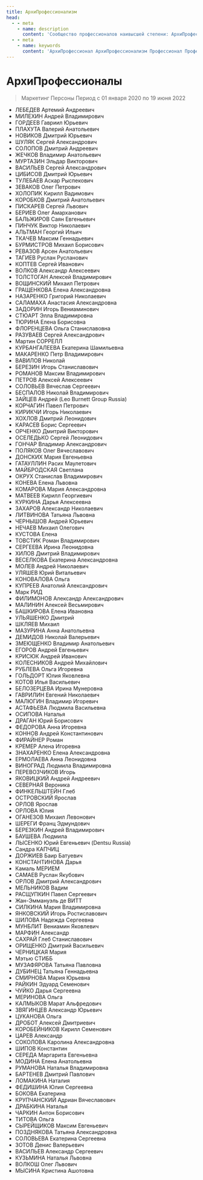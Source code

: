 ```yaml
---
title: АрхиПрофессионализм
head:
  - - meta
    - name: description
      content: 'Сообщество профессионалов наивысшей степени: АрхиПрофессионалов - это официальный Партнер Сбербанка'
  - - meta
    - name: keywords 
      content: 'АрхиПрофессионал АрхиПрофессионализм Профессионал Профессионализм'
---
```



# АрхиПрофессионалы

> Маркетинг Персоны Период с 01 января 2020 по 19 июня 2022


- ЛЕБЕДЕВ Артемий Андреевич
- МИЛЕХИН Андрей Владимирович
- ГОРДЕЕВ Гавриил Юрьевич
- ПЛАХУТА Валерий Анатольевич
- НОВИКОВ Дмитрий Юрьевич
- ШУЛЯК Сергей Александрович
- СОЛОПОВ Дмитрий Андреевич
- ЖЕЧКОВ Владимир Анатольевич
- МУРТАЗИН Эльдар Викторович
- ВАСИЛЬЕВ Сергей Александрович
- ЦИБИСОВ Дмитрий Юрьевич
- ТУЛЕБАЕВ Аскар Рыспекович
- ЗЕВАКОВ Олег Петрович
- ХОЛОПИК Кирилл Вадимович
- КОРОБКОВ Дмитрий Анатольевич
- ПИСКАРЕВ Сергей Львович
- БЕРИЕВ Олег Амарханович
- БАЛЬЖИРОВ Саян Евгеньевич
- ПИНЧУК Виктор Николаевич
- АЛЬТМАН Георгий Ильич
- ТКАЧЕВ Максим Геннадьевич
- БУРМИСТРОВ Михаил Борисович
- РЕВАЗОВ Арсен Анатольевич
- ТАГИЕВ Руслан Русланович
- КОПТЕВ Сергей Иванович
- ВОЛКОВ Александр Алексеевич
- ТОЛСТОГАН Алексей Владимирович
- ВОЩИНСКИЙ Михаил Петрович
- ГРАЩЕНКОВА Елена Александровна
- НАЗАРЕНКО Григорий Николаевич
- САЛАМАХА Анастасия Александровна
- ЗАДОРИН Игорь Вениаминович
- СТЮАРТ Элла Владимировна
- ТЮРИНА Елена Борисовна
- ФЛОРЕНЦЕВА Ольга Станиславовна
- РАЗУВАЕВ Сергей Александрович
- Мартин СОРРЕЛЛ
- КУРБАНГАЛЕЕВА Екатерина Шамильевна
- МАКАРЕНКО Петр Владимирович
- ВАВИЛОВ Николай
- БЕРЕЗИН Игорь Станиславович
- РОМАНОВ Максим Владимирович
- ПЕТРОВ Алексей Алексеевич
- СОЛОВЬЕВ Вячеслав Сергеевич
- БЕСПАЛОВ Николай Владимирович
- ЗАЙЦЕВ Андрей (Leo Burnett Group Russia)
- КОРЧАГИН Павел Петрович
- КИРИКЧИ Игорь Николаевич
- ХОХЛОВ Дмитрий Леонидович
- КАРАСЕВ Борис Сергеевич
- ОРЧЕНКО Дмитрий Викторович
- ОСЕЛЕДЬКО Сергей Леонидович
- ГОНЧАР Владимир Александрович
- ПОЛЯКОВ Олег Вячеславович
- ДОНСКИХ Мария Евгеньевна
- ГАТАУЛЛИН Расих Маулетович
- МАЙБРОДСКАЯ Светлана
- ОКРУХ Станислав Владимирович
- КОНЕВА Елена Львовна
- КОМАРОВА Мария Александровна
- МАТВЕЕВ Кирилл Георгиевич
- КУРКИНА Дарья Алексеевна
- ЗАХАРОВ Александр Николаевич
- ЛИТВИНОВА Татьяна Львовна
- ЧЕРНЫШОВ Андрей Юрьевич
- НЕЧАЕВ Михаил Олегович
- КУСТОВА Елена
- ТОВСТИК Роман Владимирович
- СЕРГЕЕВА Ирина Леонидовна
- ХИЛОВ Дмитрий Владимирович
- ВЕСЕЛКОВА Екатерина Александровна
- МОЛЕВ Андрей Николаевич
- УЛЯШЕВ Юрий Витальевич
- КОНОВАЛОВА Ольга
- КУПРЕЕВ Анатолий Александрович
- Марк РИД
- ФИЛИМОНОВ Александр Александрович
- МАЛИНИН Алексей Весьмирович
- БАШКИРОВА Елена Ивановна
- УЛЬЯШЕНКО Дмитрий
- ШКЛЯЕВ Михаил
- МАЗУРИНА Анна Анатольевна
- ДЕМИДОВ Николай Валерьевич
- ЗМЕЮЩЕНКО Владимир Анатольевич
- ЕГОРОВ Андрей Евгеньевич
- КРИСЮК Андрей Иванович
- КОЛЕСНИКОВ Андрей Михайлович
- РУБЛЕВА Ольга Игоревна
- ГОЛЬДОРТ Юлия Яковлевна
- КОТОВ Илья Васильевич
- БЕЛОЗЕРЦЕВА Ирина Мунеровна
- ГАВРИЛИН Евгений Николаевич
- МАЛЮГИН Владимир Игоревич
- АСТАФЬЕВА Людмила Васильевна
- ОСИПОВА Наталья
- ДРАГАН Юрий Борисович
- ФЕДОРОВА Анна Игоревна
- КОННОВ Андрей Константинович
- ФИРАЙНЕР Роман
- КРЕМЕР Алена Игоревна
- ЗНАХАРЕНКО Елена Александровна
- ЕРМОЛАЕВА Анна Леонидовна
- ВИНОГРАД Людмила Владимировна
- ПЕРЕВОЗЧИКОВ Игорь
- ЯКОВИЦКИЙ Андрей Андреевич
- СЕВЕРНАЯ Вероника
- ФИНКЕЛЬШТЕЙН Глеб
- ОСТРОВСКИЙ Ярослав
- ОРЛОВ Ярослав
- ОРЛОВА Юлия
- ОГАНЕЗОВ Михаил Левонович
- ШЕРЕГИ Франц Эдмундович
- БЕРЕЗКИН Андрей Владимирович
- БАУШЕВА Людмила
- ЛЫСЕНКО Юрий Евгеньевич (Dentsu Russia)
- Сандра КАПЧИЦ
- ДОРЖИЕВ Баир Батуевич
- КОНСТАНТИНОВА Дарья
- Камаль МЕРИЕМ
- САМАЕВ Руслан Якубович
- ОРЛОВ Дмитрий Александрович
- МЕЛЬНИКОВ Вадим
- РАСЩУПКИН Павел Сергеевич
- Жан-Эммануэль де ВИТТ
- СИЛКИНА Мария Владимировна
- ЯНКОВСКИЙ Игорь Ростиславович
- ШИЛОВА Надежда Сергеевна
- МУНБЛИТ Вениамин Яковлевич
- МАРФИН Александр
- САХРАЙ Глеб Станиславович
- ОРИЩЕНКО Дмитрий Васильевич
- ЧЕРНИЦКАЯ Мария
- Мэтью СТИББ
- МУЗАФЯРОВА Татьяна Павловна
- ДУБИНЕЦ Татьяна Геннадьевна
- СМИРНОВА Мария Юрьевна
- РАЙКИН Эдуард Семенович
- ЧУЙКО Дарья Сергеевна
- МЕРИНОВА Ольга
- КАЛМЫКОВ Марат Альфредович
- ЗВЯГИНЦЕВ Александр Юрьевич
- ЦУКАНОВА Ольга
- ДРОБОТ Алексей Дмитриевич
- КОРОБЕЙНИКОВ Кирилл Семенович
- ЦАРЕВ Александр
- СОКОЛОВА Каролина Александровна
- ШИПОВ Константин
- СЕРЕДА Маргарита Евгеньевна
- МОДИНА Елена Анатольевна
- РУМАНОВА Наталья Владимировна
- БАРТЕНЕВ Дмитрий Павлович
- ЛОМАКИНА Наталия
- ФЕДИШИНА Юлия Сергеевна
- БОКОВА Екатерина
- КРУПЧАНСКИЙ Адриан Вячеславович
- ДРАБКИНА Наталья
- ЧАРКИН Антон Борисович
- ТИТОВА Ольга
- СЫРЕЙЩИКОВ Максим Евгеньевич
- ПОЗДНЯКОВА Татьяна Александровна
- СОЛОВЬЕВА Екатерина Сергеевна
- ЗОТОВ Денис Валерьевич
- ВАСИЛЬЕВ Александр Сергеевич
- КУЗЬМИНА Наталья Львовна
- ВОЛКОШ Олег Львович
- МЫСИНА Кристина Ашотовна

 
